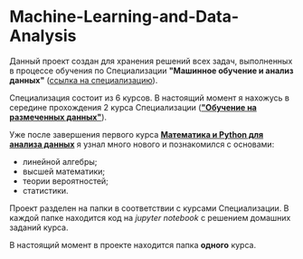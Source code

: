 # Machine-Learning-and-Data-Analysis
Данный проект создан для хранения решений всех задач, выполненных в процессе обучения по Специализации __"Машинное обучение и анализ данных"__ 
([ссылка на специализацию](https://www.coursera.org/specializations/machine-learning-data-analysis)).


Специализация состоит из 6 курсов. В настоящий момент я нахожусь в середине прохождения 2 курса Специализации
([__"Обучение на размеченных данных"__](https://www.coursera.org/learn/supervised-learning?specialization=machine-learning-data-analysis)).


Уже после завершения первого курса [__Математика и Python для анализа данных__](https://www.coursera.org/learn/mathematics-and-python?specialization=machine-learning-data-analysis) я узнал много нового и познакомился с основами:
- линейной алгебры; 
- высшей математики;
- теории вероятностей;
- статистики.

Проект разделен на папки в соответствии с курсами Специализации. В каждой папке находится код на _jupyter notebook_ с решением домашних заданий курса.


В настоящий момент в проекте находится папка __одного__ курса.

